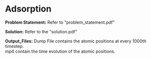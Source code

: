# Adsorption

**Problem Statement:** 
Refer to "problem_statement.pdf"

**Solution:**
Refer to the "solution.pdf"

**Output_Files:**
Dump File contains the atomic positions at every 1000th timestep.<br>
mp4 contain the time evolution of the atomic positions.<br>
